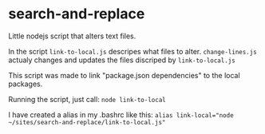 # search-and-replace
Little nodejs script that alters text files.

In the script `link-to-local.js` descripes what files to alter.
`change-lines.js` actualy changes and updates the files discriped by `link-to-local.js`

This script was made to link "package.json dependencies" to the local packages.


Running the script, just call: `node link-to-local`

I have created a alias in my .bashrc like this: `alias link-local="node ~/sites/search-and-replace/link-to-local.js"`
